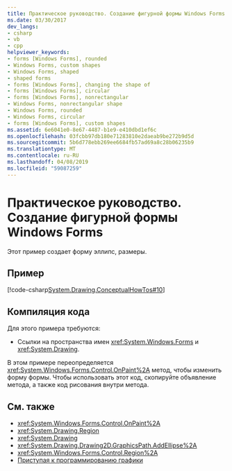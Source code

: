 ```yaml
---
title: Практическое руководство. Создание фигурной формы Windows Forms
ms.date: 03/30/2017
dev_langs:
- csharp
- vb
- cpp
helpviewer_keywords:
- forms [Windows Forms], rounded
- Windows Forms, custom shapes
- Windows Forms, shaped
- shaped forms
- forms [Windows Forms], changing the shape of
- forms [Windows Forms], circular
- forms [Windows Forms], nonrectangular
- Windows Forms, nonrectangular shape
- Windows Forms, rounded
- Windows Forms, circular
- forms [Windows Forms], custom shapes
ms.assetid: 6e6041e0-8e67-4487-b1e9-e410dbd1ef6c
ms.openlocfilehash: 03fcbb97db180e71283810e2daeab9be272b9d5d
ms.sourcegitcommit: 5b6d778ebb269ee6684fb57ad69a8c28b06235b9
ms.translationtype: MT
ms.contentlocale: ru-RU
ms.lasthandoff: 04/08/2019
ms.locfileid: "59087259"
---
```

# <a name="how-to-create-a-shaped-windows-form"></a>Практическое руководство. Создание фигурной формы Windows Forms
Этот пример создает форму эллипс, размеры.  
  
## <a name="example"></a>Пример  
 
 [!code-csharp[System.Drawing.ConceptualHowTos#10](~/samples/snippets/csharp/VS_Snippets_Winforms/System.Drawing.ConceptualHowTos/CS/form1.cs#10)]
   
  
## <a name="compiling-the-code"></a>Компиляция кода  
 Для этого примера требуются:  
  
-   Ссылки на пространства имен <xref:System.Windows.Forms> и <xref:System.Drawing>.  
  
 В этом примере переопределяется <xref:System.Windows.Forms.Control.OnPaint%2A> метод, чтобы изменить форму формы. Чтобы использовать этот код, скопируйте объявление метода, а также код рисования внутри метода.  
  
## <a name="see-also"></a>См. также

- <xref:System.Windows.Forms.Control.OnPaint%2A>
- <xref:System.Drawing.Region>
- <xref:System.Drawing>
- <xref:System.Drawing.Drawing2D.GraphicsPath.AddEllipse%2A>
- <xref:System.Windows.Forms.Control.Region%2A>
- [Приступая к программированию графики](getting-started-with-graphics-programming.md)
